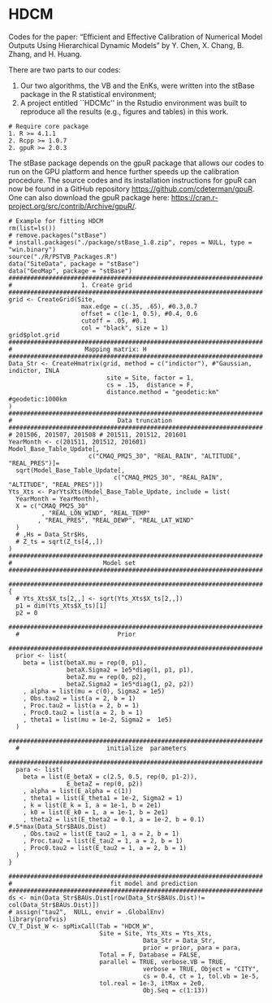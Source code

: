 # HDCM
Codes for the paper: “Efficient and Effective Calibration of Numerical Model Outputs Using Hierarchical Dynamic Models” by Y. Chen, X. Chang, B. Zhang, and H. Huang. 

There are two parts to our codes: 
1. Our two algorithms, the VB and the EnKs, were written into the stBase package in the R statistical environment;
2. A project entitled ``HDCMc'' in the Rstudio environment was built to reproduce all the results (e.g., figures and tables) in this work. 

```
# Require core package
1. R >= 4.1.1
2. Rcpp >= 1.0.7
2. gpuR >= 2.0.3
```

The stBase package depends on the gpuR package that allows our codes to run on the GPU platform and hence further speeds up the calibration procedure. The source codes and its installation instructions for gpuR can now be found in a GitHub repository https://github.com/cdeterman/gpuR. One can also download the gpuR package here: https://cran.r-project.org/src/contrib/Archive/gpuR/.


```
# Example for fitting HDCM 
rm(list=ls())
# remove.packages("stBase")
# install.packages("./package/stBase_1.0.zip", repos = NULL, type = "win.binary")
source("./R/PSTVB_Packages.R")
data("SiteData", package = "stBase")
data("GeoMap", package = "stBase")
######################################################################
#                   1. Create grid
######################################################################
grid <- CreateGrid(Site,
                    max.edge = c(.35, .65), #0.3,0.7
                    offset = c(1e-1, 0.5), #0.4, 0.6
                    cutoff = .05, #0.1
                    col = "black", size = 1)
grid$plot.grid
######################################################################
#                    Mapping matrix: H
######################################################################
Data_Str <- CreateHmatrix(grid, method = c("indictor"), #"Gaussian, indictor, INLA
                           site = Site, factor = 1, 
                           cs = .15,  distance = F,
                           distance.method = "geodetic:km" #geodetic:1000km
)
######################################################################
#                             Data truncation
######################################################################
# 201506, 201507, 201508 # 201511, 201512, 201601
YearMonth <- c(201511, 201512, 201601)
Model_Base_Table_Update[,
                      c("CMAQ_PM25_30", "REAL_RAIN", "ALTITUDE", "REAL_PRES")]=
  sqrt(Model_Base_Table_Update[,
                             c("CMAQ_PM25_30", "REAL_RAIN", "ALTITUDE", "REAL_PRES")])
Yts_Xts <- ParYtsXts(Model_Base_Table_Update, include = list(
  YearMonth = YearMonth),
  X = c("CMAQ_PM25_30"
         , "REAL_LON_WIND", "REAL_TEMP"
        , "REAL_PRES", "REAL_DEWP", "REAL_LAT_WIND"
  )
  # ,Hs = Data_Str$Hs,
  # Z_ts = sqrt(Z_ts[4,,])
)
######################################################################
#                         Model set
######################################################################

######################################################################
{
  # Yts_Xts$X_ts[2,,] <- sqrt(Yts_Xts$X_ts[2,,])
  p1 = dim(Yts_Xts$X_ts)[1]
  p2 = 0
  ######################################################################
  #                           Prior
  ######################################################################
  prior <- list(
    beta = list(betaX.mu = rep(0, p1),
                betaX.Sigma2 = 1e5*diag(1, p1, p1),
                betaZ.mu = rep(0, p2),
                betaZ.Sigma2 = 1e5*diag(1, p2, p2))
    , alpha = list(mu = c(0), Sigma2 = 1e5)
    , Obs.tau2 = list(a = 2, b = 1)
    , Proc.tau2 = list(a = 2, b = 1)
    , Proc0.tau2 = list(a = 2, b = 1)
    , theta1 = list(mu = 1e-2, Sigma2 =  1e5)
  )
  ######################################################################
  #                        initialize  parameters
  ######################################################################
  para <- list(
    beta = list(E_betaX = c(2.5, 0.5, rep(0, p1-2)), 
                E_betaZ = rep(0, p2))
    , alpha = list(E_alpha = c(1))
    , theta1 = list(E_theta1 = 1e-2, Sigma2 = 1)
    , k = list(E_k = 1, a = 1e-1, b = 2e1)
    , k0 = list(E_k0 = 1, a = 1e-1, b = 2e1)
    , theta2 = list(E_theta2 = 0.1, a = 1e-2, b = 0.1) #.5*max(Data_Str$BAUs.Dist)
    , Obs.tau2 = list(E_tau2 = 1, a = 2, b = 1)
    , Proc.tau2 = list(E_tau2 = 1, a = 2, b = 1)
    , Proc0.tau2 = list(E_tau2 = 1, a = 2, b = 1)
  )
}

######################################################################
#                           fit model and prediction
######################################################################
ds <- min(Data_Str$BAUs.Dist[row(Data_Str$BAUs.Dist)!= col(Data_Str$BAUs.Dist)])
# assign("tau2",  NULL, envir = .GlobalEnv)
library(profvis)
CV_T_Dist_W <- spMixCall(Tab = "HDCM_W",
                         Site = Site, Yts_Xts = Yts_Xts, 
            						 Data_Str = Data_Str,
            						 prior = prior, para = para, 
                         Total = F, Database = FALSE,
                         parallel = TRUE, verbose.VB = TRUE,
            						 verbose = TRUE, Object = "CITY",
            						 cs = 0.4, ct = 1, tol.vb = 1e-5,
                         tol.real = 1e-3, itMax = 2e0, 
						             Obj.Seq = c(1:13))

```
